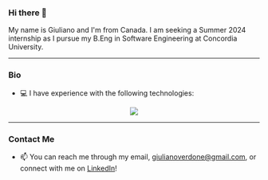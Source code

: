 ### Hi there 👋

My name is Giuliano and I'm from Canada. I am seeking a Summer 2024 internship as I pursue my B.Eng in Software Engineering at Concordia University.

<hr>

### Bio
- 💻 I have experience with the following technologies:
<p align="center">
  <a href="Skill_Icons - Java, Javascript, TypeScript, Svelte, React, Next.js, Node.js, Express.js, Python, PostgreSQL, Linux">
    <img src="https://skillicons.dev/icons?i=java,javascript,typescript,svelte,react,nextjs,nodejs,express,python,postgres,linux" />
  </a>
</p>

<hr>

### Contact Me
- 📫 You can reach me through my email, giulianoverdone@gmail.com, or connect with me on [LinkedIn](https://www.linkedin.com/in/giuliano-verdone-33186921b/)!
